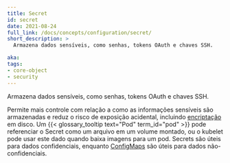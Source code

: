 ```yaml
---
title: Secret
id: secret
date: 2021-08-24
full_link: /docs/concepts/configuration/secret/
short_description: >
  Armazena dados sensíveis, como senhas, tokens OAuth e chaves SSH.

aka: 
tags:
- core-object
- security
---
```

 Armazena dados sensíveis, como senhas, tokens OAuth e chaves SSH.

<!--more--> 

Permite mais controle com relação a como as informações sensíveis são armazenadas e reduz o risco de exposição acidental, incluindo [encriptação](/docs/tasks/administer-cluster/encrypt-data/#ensure-all-secrets-are-encrypted) em disco. Um {{< glossary_tooltip text="Pod" term_id="pod" >}} pode referenciar o Secret como um arquivo em um volume montado, ou o kubelet pode usar este dado quando baixa imagens para um pod. Secrets são úteis para dados confidenciais, enquanto [ConfigMaps](/docs/tasks/configure-pod-container/configure-pod-configmap/) são úteis para dados não-confidenciais.

